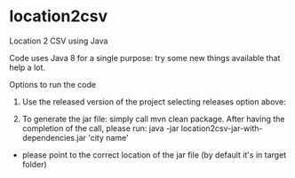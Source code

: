 # location2csv
Location 2 CSV using Java

Code uses Java 8 for a single purpose: try some new things available that help a lot.

Options to run the code

1. Use the released version of the project selecting releases option above:

2. To generate the jar file: simply call mvn clean package.
After having the completion of the call, please run: 
java -jar location2csv-jar-with-dependencies.jar 'city name'

* please point to the correct location of the jar file (by default it's in target folder)
